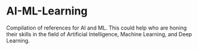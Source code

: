 # AI-ML-Learning
Compilation of references for AI and ML. This could help who are honing their skills in the field of Artificial Intelligence, Machine Learning, and Deep Learning.
